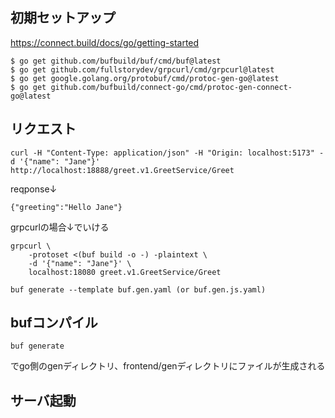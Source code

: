 ## 初期セットアップ
https://connect.build/docs/go/getting-started

```shell
$ go get github.com/bufbuild/buf/cmd/buf@latest
$ go get github.com/fullstorydev/grpcurl/cmd/grpcurl@latest
$ go get google.golang.org/protobuf/cmd/protoc-gen-go@latest
$ go get github.com/bufbuild/connect-go/cmd/protoc-gen-connect-go@latest
```

## リクエスト
```shell
curl -H "Content-Type: application/json" -H "Origin: localhost:5173" -d '{"name": "Jane"}' http://localhost:18888/greet.v1.GreetService/Greet
```
reqponse↓
```shell
{"greeting":"Hello Jane"}
```

grpcurlの場合↓でいける
```shell
grpcurl \
    -protoset <(buf build -o -) -plaintext \
    -d '{"name": "Jane"}' \
    localhost:18080 greet.v1.GreetService/Greet
```

```shell
buf generate --template buf.gen.yaml (or buf.gen.js.yaml)
```

## bufコンパイル
```shell
buf generate
```
でgo側のgenディレクトリ、frontend/genディレクトリにファイルが生成される

## サーバ起動
